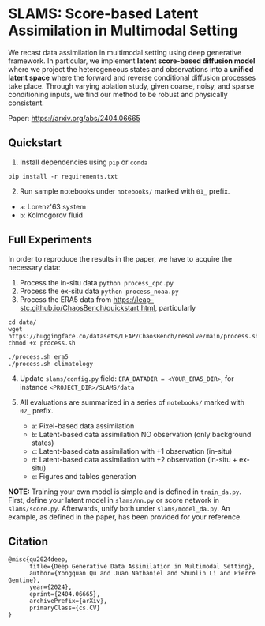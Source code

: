 # SLAMS: Score-based Latent Assimilation in Multimodal Setting

We recast data assimilation in multimodal setting using deep generative framework. In particular, we implement __latent score-based diffusion model__ where we project the heterogeneous states and observations into a __unified latent space__ where the forward and reverse conditional diffusion processes take place. Through varying ablation study, given coarse, noisy, and sparse conditioning inputs, we find our method to be robust and physically consistent.

Paper: https://arxiv.org/abs/2404.06665


## Quickstart
1. Install dependencies using `pip` or `conda`
```
pip install -r requirements.txt
```

2. Run sample notebooks under `notebooks/` marked with `01_` prefix.
- `a`: Lorenz'63 system
- `b`: Kolmogorov fluid

## Full Experiments
In order to reproduce the results in the paper, we have to acquire the necessary data:
1. Process the in-situ data `python process_cpc.py`
2. Process the ex-situ data `python process_noaa.py`
3. Process the ERA5 data from https://leap-stc.github.io/ChaosBench/quickstart.html, particularly
```
cd data/
wget https://huggingface.co/datasets/LEAP/ChaosBench/resolve/main/process.sh
chmod +x process.sh

./process.sh era5
./process.sh climatology
```

4. Update `slams/config.py` field: `ERA_DATADIR = <YOUR_ERA5_DIR>`, for instance `<PROJECT_DIR>/SLAMS/data`

5. All evaluations are summarized in a series of `notebooks/` marked with `02_` prefix.
    - `a`: Pixel-based data assimilation
    - `b`: Latent-based data assimilation NO observation (only background states)
    - `c`: Latent-based data assimilation with +1 observation (in-situ)
    - `d`: Latent-based data assimilation with +2 observation (in-situ + ex-situ)
    - `e`: Figures and tables generation


__NOTE:__ Training your own model is simple and is defined in `train_da.py`. First, define your latent model in `slams/nn.py` or score network in `slams/score.py`. Afterwards, unify both under `slams/model_da.py`. An example, as defined in the paper, has been provided for your reference.

## Citation
```
@misc{qu2024deep,
      title={Deep Generative Data Assimilation in Multimodal Setting}, 
      author={Yongquan Qu and Juan Nathaniel and Shuolin Li and Pierre Gentine},
      year={2024},
      eprint={2404.06665},
      archivePrefix={arXiv},
      primaryClass={cs.CV}
}
```
